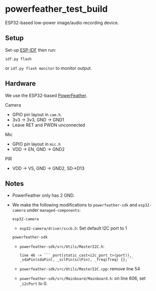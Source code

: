 # powerfeather_test_build

ESP32-based low-power image/audio recording device.

## Setup

Set-up [ESP-IDF](https://github.com/espressif/esp-idf) then run:

```idf.py flash``` 

or ```idf.py flash monitor``` to monitor output.

## Hardware

We use the ESP32-based [PowerFeather](https://github.com/espressif/esp-idf).

Camera
- GPIO pin layout in ```cam.h```.
- 3v3 -> 3v3, GND -> GND1
- Leave RET and PWDN unconnected

Mic
- GPIO pin layout in ```mic.h```
- VDD -> EN, GND -> GND2

PIR
- VDD -> VS, GND -> GND2, SD->D13

## Notes
- PowerFeather only has 2 GND.
- We make the following modifications to ```powerfeather-sdk``` and ```esp32-camera``` under ```managed-components```:

  ```esp32-camera```
  - ```esp32-camera/driver/sccb.h```: Set default I2C port to 1

  ```powerfeather-sdk```
  - ```powerfeather-sdk/src/Utils/MasterI2C.h```:

        line 46 -> ```_port(static_cast<i2c_port_t>(port)), _sdaPin(sdaPin), _sclPin(sclPin), _freq(freq) {};```
  - ```powerfeather-sdk/src/Utils/MasterI2C.cpp```: remove line 54
  - ```powerfeather-sdk/src/Mainboard/Mainboard.h```: on line 606, set ```_i2cPort``` to 0.
